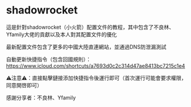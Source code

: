 # shadowrocket
這是針對shadowrocket（小火箭）配置文件的教程，其中包含了不良林、Yfamily大佬的貢獻以及本人對其配置文件的優化

最新配置文件包含了更多的中國大陸直連網站，並通過DNS防泄漏測試

自動更新快捷指令（包含回國規則）：
https://www.icloud.com/shortcuts/a7693d0c2c314d47ae8413bc7215c1e4

⚠️注意⚠️：直接點擊鏈接添加快捷指令後運行即可（首次運行可能會要求權限，同意開啓即可）

感謝分享者：不良林、Yfamily
